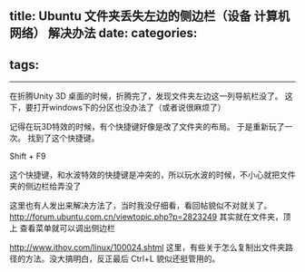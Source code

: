 title: Ubuntu 文件夹丢失左边的侧边栏（设备 计算机 网络） 解决办法
date: 
categories:
- 
tags:
- 
---

在折腾Unity 3D 桌面的时候，折腾完了，发现文件夹左边这一列导航栏没了。
这下，要打开windows下的分区也没办法了（或者说很麻烦了）

记得在玩3D特效的时候，有个快捷键好像是改了文件夹的布局。
于是重新玩了一次。
找到了这个快捷键。

Shift + F9

这个快捷键，和水波特效的快捷键是冲突的，所以玩水波的时候，不小心就把文件夹的侧边栏给弄没了

这里也有人发出来解决方法了，当时我没仔细看，看回帖貌似不对就关了。
http://forum.ubuntu.com.cn/viewtopic.php?p=2823249
其实就在文件夹，顶上 查看菜单就可以调出侧边栏


http://www.ithov.com/linux/100024.shtml
这里，有些关于怎么复制出文件夹路径的方法。没大搞明白，反正最后 Ctrl+L 貌似还挺管用的。
